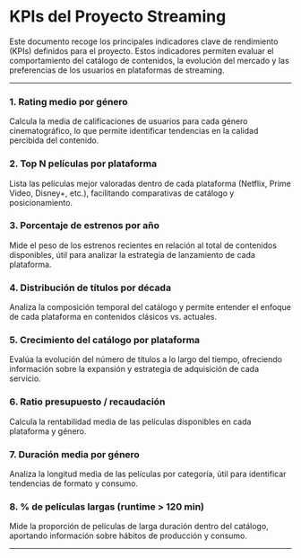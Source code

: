 # KPIs del Proyecto Streaming

Este documento recoge los principales indicadores clave de rendimiento (KPIs) definidos para el proyecto. Estos indicadores permiten evaluar el comportamiento del catálogo de contenidos, la evolución del mercado y las preferencias de los usuarios en plataformas de streaming.

---

### 1. Rating medio por género
Calcula la media de calificaciones de usuarios para cada género cinematográfico, lo que permite identificar tendencias en la calidad percibida del contenido.

### 2. Top N películas por plataforma
Lista las películas mejor valoradas dentro de cada plataforma (Netflix, Prime Video, Disney+, etc.), facilitando comparativas de catálogo y posicionamiento.

### 3. Porcentaje de estrenos por año
Mide el peso de los estrenos recientes en relación al total de contenidos disponibles, útil para analizar la estrategia de lanzamiento de cada plataforma.

### 4. Distribución de títulos por década
Analiza la composición temporal del catálogo y permite entender el enfoque de cada plataforma en contenidos clásicos vs. actuales.

### 5. Crecimiento del catálogo por plataforma
Evalúa la evolución del número de títulos a lo largo del tiempo, ofreciendo información sobre la expansión y estrategia de adquisición de cada servicio.

### 6. Ratio presupuesto / recaudación
Calcula la rentabilidad media de las películas disponibles en cada plataforma y género.

### 7. Duración media por género
Analiza la longitud media de las películas por categoría, útil para identificar tendencias de formato y consumo.

### 8. % de películas largas (runtime > 120 min)
Mide la proporción de películas de larga duración dentro del catálogo, aportando información sobre hábitos de producción y consumo.

---
